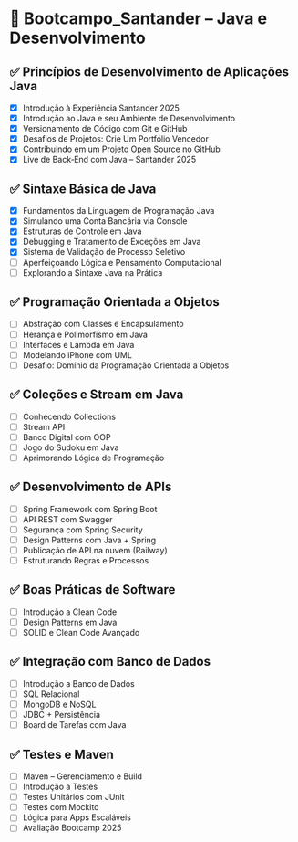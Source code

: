 # 📘 Bootcampo_Santander – Java e Desenvolvimento

## ✅ Princípios de Desenvolvimento de Aplicações Java
- [x] Introdução à Experiência Santander 2025
- [x] Introdução ao Java e seu Ambiente de Desenvolvimento
- [x] Versionamento de Código com Git e GitHub
- [x] Desafios de Projetos: Crie Um Portfólio Vencedor
- [x] Contribuindo em um Projeto Open Source no GitHub
- [x] Live de Back‑End com Java – Santander 2025

## ✅ Sintaxe Básica de Java
- [x] Fundamentos da Linguagem de Programação Java
- [x] Simulando uma Conta Bancária via Console
- [x] Estruturas de Controle em Java
- [x] Debugging e Tratamento de Exceções em Java
- [x] Sistema de Validação de Processo Seletivo
- [ ] Aperfeiçoando Lógica e Pensamento Computacional
- [ ] Explorando a Sintaxe Java na Prática

## ✅ Programação Orientada a Objetos
- [ ] Abstração com Classes e Encapsulamento
- [ ] Herança e Polimorfismo em Java
- [ ] Interfaces e Lambda em Java
- [ ] Modelando iPhone com UML
- [ ] Desafio: Domínio da Programação Orientada a Objetos

## ✅ Coleções e Stream em Java
- [ ] Conhecendo Collections
- [ ] Stream API
- [ ] Banco Digital com OOP
- [ ] Jogo do Sudoku em Java
- [ ] Aprimorando Lógica de Programação

## ✅ Desenvolvimento de APIs
- [ ] Spring Framework com Spring Boot
- [ ] API REST com Swagger
- [ ] Segurança com Spring Security
- [ ] Design Patterns com Java + Spring
- [ ] Publicação de API na nuvem (Railway)
- [ ] Estruturando Regras e Processos

## ✅ Boas Práticas de Software
- [ ] Introdução a Clean Code
- [ ] Design Patterns em Java
- [ ] SOLID e Clean Code Avançado

## ✅ Integração com Banco de Dados
- [ ] Introdução a Banco de Dados
- [ ] SQL Relacional
- [ ] MongoDB e NoSQL
- [ ] JDBC + Persistência
- [ ] Board de Tarefas com Java

## ✅ Testes e Maven
- [ ] Maven – Gerenciamento e Build
- [ ] Introdução a Testes
- [ ] Testes Unitários com JUnit
- [ ] Testes com Mockito
- [ ] Lógica para Apps Escaláveis
- [ ] Avaliação Bootcamp 2025
